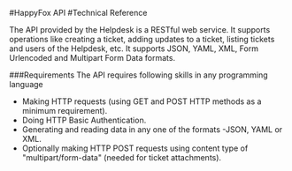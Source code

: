 #HappyFox API 
#Technical Reference

The API provided by the Helpdesk is a RESTful web service. It supports operations like creating a ticket, adding updates to a ticket, listing tickets and users of the Helpdesk, etc. It supports JSON, YAML, XML, Form Urlencoded and Multipart Form Data formats.

###Requirements
The API requires following skills in any programming language
* Making  HTTP requests  (using  GET and  POST HTTP methods  as  a  minimum requirement).
* Doing  HTTP Basic Authentication.
* Generating and reading data in any one of the formats -JSON, YAML or XML.
* Optionally making HTTP POST requests using content type of "multipart/form-data" (needed for ticket attachments).


